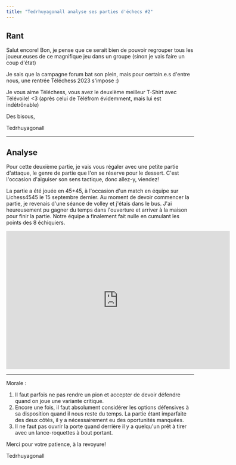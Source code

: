 ```yaml
---
title: "Tedrhuyagonall analyse ses parties d'échecs #2"
---
```


## Rant

Salut encore! Bon, je pense que ce serait bien de pouvoir regrouper tous les joueur.euses de ce magnifique jeu dans un groupe (sinon je vais faire un coup d'état)

Je sais que la campagne forum bat son plein, mais pour certain.e.s d'entre nous, une rentrée Téléchess 2023 s'impose :)

Je vous aime Téléchess, vous avez le deuxième meilleur T-Shirt avec Télévoile! <3 (après celui de Téléfrom évidemment, mais lui est indétrônable)

Des bisous,

Tedrhuyagonall

---

## Analyse

Pour cette deuxième partie, je vais vous régaler avec une petite partie d'attaque, le genre de partie que l'on se réserve pour le dessert. C'est l'occasion d'aiguiser son sens tactique, donc allez-y, viendez!

La partie a été jouée en 45+45, à l'occasion d'un match en équipe sur Lichess4545 le 15 septembre dernier. Au moment de devoir commencer la partie, je revenais d'une séance de volley et j'étais dans le bus. J'ai heureusement pu gagner du temps dans l'ouverture et arriver à la maison pour finir la partie. Notre équipe a finalement fait nulle en cumulant les points des 8 échiquiers.

<iframe width="600" height="371" src="https://lichess.org/study/embed/1SqN72Mt/Ug7H0wuD" frameborder=0></iframe>

---

Morale : 

1. Il faut parfois ne pas rendre un pion et accepter de devoir défendre quand on joue une variante critique.
2. Encore une fois, il faut absolument considérer les options défensives à sa disposition quand il nous reste du temps. La partie étant imparfaite des deux côtés, il y a nécessairement eu des oportunités manquées.
3. Il ne faut pas ouvrir la porte quand derrière il y a quelqu'un prêt à tirer avec un lance-roquettes à bout portant.

Merci pour votre patience, à la revoyure!

Tedrhuyagonall